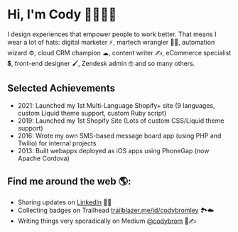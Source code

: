# Hi, I'm Cody 👋👨🏻‍💻

I design experiences that empower people to work better. That means I wear a lot of hats: digital marketer ⚡, martech wrangler 👨‍💻, automation wizard ⚙, cloud CRM champion ☁, content writer ✍, eCommerce specialist 💲, front-end designer 🖌, Zendesk admin 🤓 and so many others.

## Selected Achievements
- 2021: Launched my 1st Multi-Language Shopify+ site (9 languages, custom Liquid theme support, custom Ruby script)
- 2019: Launched my 1st Shopify Site (Lots of custom CSS/Liquid theme support)
- 2016: Wrote my own SMS-based message board app (using PHP and Twilio) for internal projects
- 2013: Built webapps deployed as iOS apps using PhoneGap (now Apache Cordova)


## Find me around the web 🌎:
- Sharing updates on <a href="https://www.linkedin.com/in/codybromley/">LinkedIn</a> 📨💼
- Collecting badges on Trailhead <a href="https://trailblazer.me/id/codybromley">trailblazer.me/id/codybromley</a> 🏞️☁️
- Writing things very sporadically on Medium <a href="https://medium.com/@codybrom"> @codybrom</a> 📜✍
